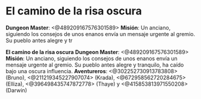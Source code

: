 # **El camino de la risa oscura**
**Dungeon Master**: <@489209167576301589> 
**Misión**: Un anciano, siguiendo los consejos de unos enanos envía un mensaje urgente al gremio. Su pueblo antes alegre y tr

**El camino de la risa oscura**
**Dungeon Master**: <@489209167576301589> 
**Misión**: Un anciano, siguiendo los consejos de unos enanos envía un mensaje urgente al gremio. Su pueblo antes alegre y tranquilo, ha caído bajo una oscura influencia.
**Aventureros**: <@302252730913783808>  (Bruno), <@211219345227907074> (Krada), <@672958562720284675> (Elliza), <@396498435747872778> (Thaye) y <@415853813971550208> (Darwin)


